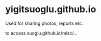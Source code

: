 # yigitsuoglu.github.io

Used for sharing photos, reports etc.

to access suoglu.github.io/misc/...
